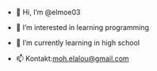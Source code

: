 - 👋 Hi, I’m @elmoe03
- 👀 I’m interested in learning programming
- 🌱 I’m currently learning in high school

- 📫 Kontakt:moh.elalou@gmail.com

